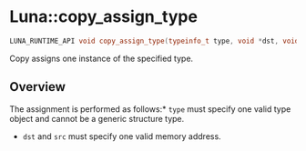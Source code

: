 # Luna::copy_assign_type

```c++
LUNA_RUNTIME_API void copy_assign_type(typeinfo_t type, void *dst, void *src)
```

Copy assigns one instance of the specified type. 

## Overview
The assignment is performed as follows:* `type` must specify one valid type object and cannot be a generic structure type.

* `dst` and `src` must specify one valid memory address. 

